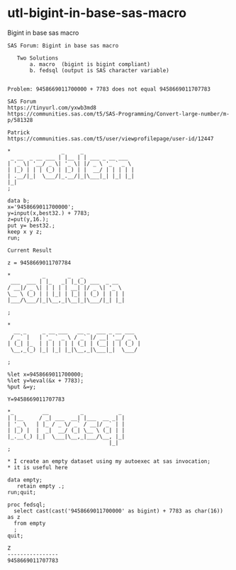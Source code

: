 # utl-bigint-in-base-sas-macro
Bigint in base sas macro

    SAS Forum: Bigint in base sas macro                                              
                                                                                     
       Two Solutions                                                                 
           a. macro  (bigint is bigint compliant)                                    
           b. fedsql (output is SAS character variable)                              
                                                                                     
                                                                                     
    Problem: 9458669011700000 + 7783 does not equal 9458669011707783                 
                                                                                     
    SAS Forum                                                                        
    https://tinyurl.com/yxwb3md8                                                     
    https://communities.sas.com/t5/SAS-Programming/Convert-large-number/m-p/581328   
                                                                                     
    Patrick                                                                          
    https://communities.sas.com/t5/user/viewprofilepage/user-id/12447                
                                                                                     
    *                _     _                                                         
     _ __  _ __ ___ | |__ | | ___ _ __ ___                                           
    | '_ \| '__/ _ \| '_ \| |/ _ \ '_ ` _ \                                          
    | |_) | | | (_) | |_) | |  __/ | | | | |                                         
    | .__/|_|  \___/|_.__/|_|\___|_| |_| |_|                                         
    |_|                                                                              
    ;                                                                                
                                                                                     
    data b;                                                                          
    x='9458669011700000';                                                            
    y=input(x,best32.) + 7783;                                                       
    z=put(y,16.);                                                                    
    put y= best32.;                                                                  
    keep x y z;                                                                      
    run;                                                                             
                                                                                     
    Current Result                                                                   
                                                                                     
    z = 9458669011707784                                                             
                                                                                     
    *          _       _   _                                                         
     ___  ___ | |_   _| |_(_) ___  _ __                                              
    / __|/ _ \| | | | | __| |/ _ \| '_ \                                             
    \__ \ (_) | | |_| | |_| | (_) | | | |                                            
    |___/\___/|_|\__,_|\__|_|\___/|_| |_|                                            
                                                                                     
    ;                                                                                
                                                                                     
    *                                                                                
      __ _     _ __ ___   __ _  ___ _ __ ___                                         
     / _` |   | '_ ` _ \ / _` |/ __| '__/ _ \                                        
    | (_| |_  | | | | | | (_| | (__| | | (_) |                                       
     \__,_(_) |_| |_| |_|\__,_|\___|_|  \___/                                        
                                                                                     
    ;                                                                                
                                                                                     
    %let x=9458669011700000;                                                         
    %let y=%eval(&x + 7783);                                                         
    %put &=y;                                                                        
                                                                                     
    Y=9458669011707783                                                               
                                                                                     
    *_         __          _           _                                             
    | |__     / _| ___  __| |___  __ _| |                                            
    | '_ \   | |_ / _ \/ _` / __|/ _` | |                                            
    | |_) |  |  _|  __/ (_| \__ \ (_| | |                                            
    |_.__(_) |_|  \___|\__,_|___/\__, |_|                                            
                                    |_|                                              
    ;                                                                                
                                                                                     
    * I create an empty dataset using my autoexec at sas invocation;                 
    * it is useful here                                                              
                                                                                     
    data empty;                                                                      
       retain empty .;                                                               
    run;quit;                                                                        
                                                                                     
    proc fedsql;                                                                     
      select cast(cast('9458669011700000' as bigint) + 7783 as char(16)) as z        
      from empty                                                                     
      ;                                                                              
    quit;                                                                            
                                                                                     
    Z                                                                                
    ----------------                                                                 
    9458669011707783                                                                 
                                                                                     
